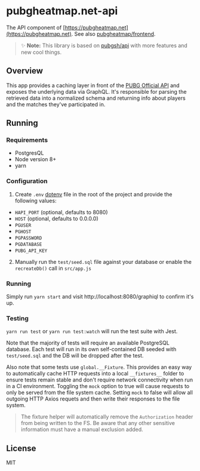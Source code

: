 # pubgheatmap.net-api

The API component of [https://pubgheatmap.net](https://pubgheatmap.net). See also [pubgheatmap/frontend](https://github.com/ORzazade/PUBG-heatmap-frontend).

> ✨ **Note:** This library is based on [pubgsh/api](https://github.com/pubgsh/api) with more features and new cool things.

## Overview

This app provides a caching layer in front of the [PUBG Official API](https://documentation.playbattlegrounds.com/en/introduction.html) and exposes the underlying data via GraphQL. It's responsible for parsing the retrieved data into a normalized schema and returning info about players and the matches they've participated in.

## Running

### Requirements

- PostgresQL
- Node version 8+
- yarn

### Configuration

1. Create `.env` [dotenv](https://github.com/motdotla/dotenv) file in the root of the project and provide the following values:

- `HAPI_PORT` (optional, defaults to 8080)
- `HOST` (optional, defaults to 0.0.0.0)
- `PGUSER`
- `PGHOST`
- `PGPASSWORD`
- `PGDATABASE`
- `PUBG_API_KEY`

2. Manually run the `test/seed.sql` file against your database or enable the `recreateDb()` call in `src/app.js`

### Running

Simply run `yarn start` and visit http://localhost:8080/graphiql to confirm it's up.

### Testing

`yarn run test` or `yarn run test:watch` will run the test suite with Jest.

Note that the majority of tests will require an available PostgreSQL database. Each test will run in its own self-contained DB seeded with `test/seed.sql` and the DB will be dropped after the test.

Also note that some tests use `global.__Fixture`. This provides an easy way to automatically cache HTTP requests into a local `__fixtures__` folder to ensure tests remain stable and don't require network connectivity when run in a CI environment. Toggling the `mock` option to true will cause requests to only be served from the file system cache. Setting `mock` to false will allow all outgoing HTTP Axios requets and then write their responses to the file system.

> The fixture helper will automatically remove the `Authorization` header from being written to the FS. Be aware that any other sensitive information must have a manual exclusion added.

## License

MIT
